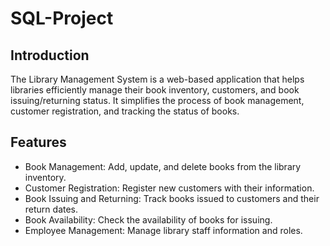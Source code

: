 # SQL-Project
## Introduction

The Library Management System is a web-based application that helps libraries efficiently manage their book inventory, customers, and book issuing/returning status. It simplifies the process of book management, customer registration, and tracking the status of books.

## Features

- Book Management: Add, update, and delete books from the library inventory.
- Customer Registration: Register new customers with their information.
- Book Issuing and Returning: Track books issued to customers and their return dates.
- Book Availability: Check the availability of books for issuing.
- Employee Management: Manage library staff information and roles.
